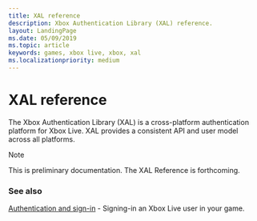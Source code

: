 ```yaml
---
title: XAL reference
description: Xbox Authentication Library (XAL) reference.
layout: LandingPage
ms.date: 05/09/2019
ms.topic: article
keywords: games, xbox live, xbox, xal
ms.localizationpriority: medium
---
```


# XAL reference

The Xbox Authentication Library (XAL) is a cross-platform authentication platform for Xbox Live.
XAL provides a consistent API and user model across all platforms.

> [!NOTE]
> This is preliminary documentation. The XAL Reference is forthcoming.


<!-- ### In this section

| Article | Description |
|---------|-------------|
| [__](__) | __ |
| [__](__) | __ |
| [__](__) | __ | -->


### See also

[Authentication and sign-in](../../features/identity/auth/live-authentication-nav.md) - Signing-in an Xbox Live user in your game.
